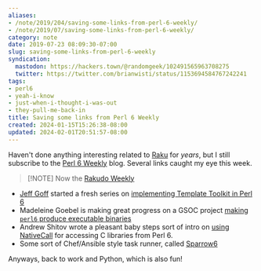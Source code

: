 ```yaml
---
aliases:
- /note/2019/204/saving-some-links-from-perl-6-weekly/
- /note/2019/07/saving-some-links-from-perl-6-weekly/
category: note
date: 2019-07-23 08:09:30-07:00
slug: saving-some-links-from-perl-6-weekly
syndication:
  mastodon: https://hackers.town/@randomgeek/102491565963708275
  twitter: https://twitter.com/brianwisti/status/1153694584767242241
tags:
- perl6
- yeah-i-know
- just-when-i-thought-i-was-out
- they-pull-me-back-in
title: Saving some links from Perl 6 Weekly
created: 2024-01-15T15:26:38-08:00
updated: 2024-02-01T20:51:57-08:00
---
```


Haven't done anything interesting related to [Raku](../../../card/Raku.md) for *years*, but I still subscribe to the [Perl 6 Weekly](https://p6weekly.wordpress.com/) blog. Several links caught my eye this week.

 > 
 > \[!NOTE\] 
 > Now the [Rakudo Weekly](https://rakudoweekly.blog)

* [Jeff Goff](https://twitter.com/DrForr) started a fresh series on [implementing Template Toolkit in Perl 6](http://theperlfisher.com/index.php/2019/07/18/templates-and-a-clean-start/)
* Madeleine Goebel is making great progress on a GSOC project [making `perl6` produce executable binaries](https://yakshavingcream.blogspot.com/2019/07/flags-and-syscalls-and-modules-oh-my.html)
* Andrew Shitov wrote a pleasant baby steps sort of intro on [using NativeCall](https://perl6.online/2019/07/17/108-basic-use-of-nativecall/) for accessing C libraries from Perl 6.
* Some sort of Chef/Ansible style task runner, called [Sparrow6](https://github.com/melezhik/Sparrow6)

Anyways, back to work and Python, which is also fun!
